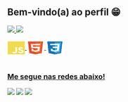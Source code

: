 ## Bem-vindo(a) ao perfil 😁

 <div>
   <a href="https://github.com/Mauricio-SSantos">
   <img height="180em" src="https://github-readme-stats.vercel.app/api?username=Mauricio-SSantos&show_icons=true&theme=tokyonight&include_all_commits=true&count_private=true"/>
   <img height="180em" src="https://github-readme-stats.vercel.app/api/top-langs/?username=Mauricio-SSantos&layout=compact&langs_count=6&theme=tokyonight"/>
</div>
    
<div style="display: inline_block"><br>
  <img align="center" alt="Js" height="30" width="40" src="https://raw.githubusercontent.com/devicons/devicon/master/icons/javascript/javascript-plain.svg ">
  <img align="center" alt="HTML" height="30" width="40" src="https://raw.githubusercontent.com/devicons/devicon/master/icons/html5/html5-original.svg ">
  <img align="center" alt="CSS" height="30" width="40" src="https://raw.githubusercontent.com/devicons/devicon/master/icons/css3/css3-original.svg ">
</div>
 
<br>
 
### Me segue  nas redes abaixo!
 
<div>
  <a href="https://www.instagram.com/maurici0sant0s/?igsh=aWs5aHUzc2UyaXZy" target="_blank"><img src="https://img.shields.io/badge/-Instagram-%23E4405F?style=for-the- badge&logo=instagram&logoColor=white" target="_blank"></a>
 <a href="https://discord.com/channels/821364094878613524/1188106303885811712" target="_blank"><img src="https://img.shields.io/badge/Discord-7289DA?style=for-the-badge&logo= discord&logoColor=white" target="_blank"></a>
 <a href="https://www.linkedin.com/in/mauricio-santos-735636267/?originalSubdomain=br" target="_blank"><img src="https://img.shields.io/badge/-LinkedIn-%230077B5?style= for-the-badge&logo=linkedin&logoColor=white" target="_blank"></a>
</div>
